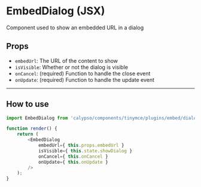 # EmbedDialog (JSX)

Component used to show an embedded URL in a dialog

## Props

- `embedUrl`: The URL of the content to show
- `isVisible`: Whether or not the dialog is visible
- `onCancel`: (required) Function to handle the close event
- `onUpdate`: (required) Function to handle the update event

---

## How to use

```js
import EmbedDialog from 'calypso/components/tinymce/plugins/embed/dialog';

function render() {
	return (
		<EmbedDialog
			embedUrl={ this.props.embedUrl }
			isVisible={ this.state.showDialog }
			onCancel={ this.onCancel }
			onUpdate={ this.onUpdate }
		/>
	);
}
```
